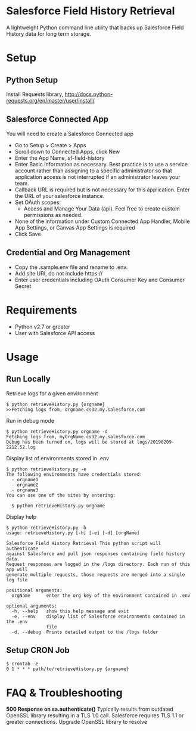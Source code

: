 
# Salesforce Field History Retrieval
A lightweight Python command line utility that backs up Salesforce Field History data for long term storage. 

# Setup
## Python Setup
Install Requests library, http://docs.python-requests.org/en/master/user/install/

## Salesforce Connected App
You will need to create a Salesforce Connected app

* Go to Setup > Create > Apps
* Scroll down to Connected Apps, click New
* Enter the App Name, sf-field-history
* Enter Basic Information as necessary. Best practice is to use a service account rather than assigning to a specific administrator so that application access is not interrupted if an administrator leaves your team.
* Callback URL is required but is not necessary for this application. Enter the URL of your salesforce instance.
* Set OAuth scopes:
	* Access and Manage Your Data (api). Feel free to create custom permissions as needed.
* None of the information under Custom Connected App Handler, Mobile App Settings, or Canvas App Settings is required
* Click Save

## Credential and Org Management
* Copy the .sample.env file and rename to .env.
* Add site URI, do not include https://
* Enter user credentials including OAuth Consumer Key and Consumer Secret

# Requirements
* Python v2.7 or greater
* User with Salesforce API access

# Usage

## Run Locally
Retrieve logs for a given environment
```
$ python retrieveHistory.py {orgname}
>>Fetching logs from, orgname.cs32.my.salesforce.com
```
Run in debug mode
```
$ python retrieveHistory.py orgname -d
Fetching logs from, myOrgName.cs32.my.salesforce.com
Debug has been turned on, logs will be stored at logs/20190209-2212.52.log
```
Display list of environments stored in .env
```
$ python retrieveHistory.py -e
The following environments have credentials stored:
  - orgname1
  - orgname2
  - orgname3
You can use one of the sites by entering:

  $ python retrieveHistory.py orgname
```
Display help
```
$ python retrieveHistory.py -h
usage: retrieveHistory.py [-h] [-e] [-d] [orgName]

Salesforce Field History Retrieval This python script will authenticate
against Salesforce and pull json responses containing field history data.
Request responses are logged in the /logs directory. Each run of this app will
generate multiple requests, those requests are merged into a single log file

positional arguments:
  orgName      enter the org key of the environment contained in .env

optional arguments:
  -h, --help   show this help message and exit
  -e, --env    display list of Salesforce environments contained in the .env
               file
  -d, --debug  Prints detailed output to the /logs folder
```

## Setup CRON Job
```
$ crontab -e
0 1 * * * path/to/retrieveHistory.py {orgname}
```

# FAQ & Troubleshooting
**500 Response on sa.authenticate()**
Typically results from outdated OpenSSL library resulting in a TLS 1.0 call. Salesforce requires TLS 1.1 or greater connections. Upgrade OpenSSL library to resolve
